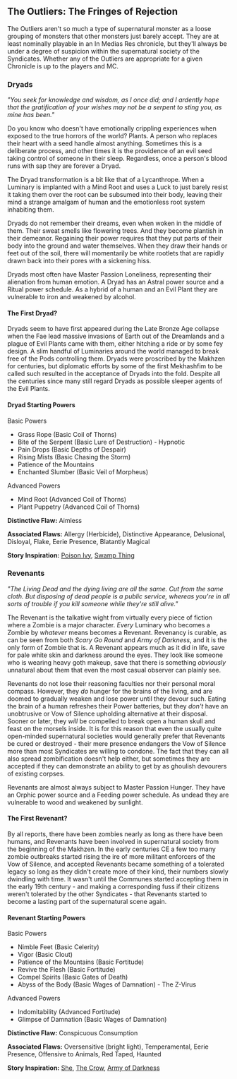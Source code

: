 ## The Outliers: The Fringes of Rejection

The Outliers aren't so much a type of supernatural monster as a loose grouping of monsters that other monsters just barely accept. They are at least nominally playable in an In Medias Res chronicle, but they'll always be under a degree of suspicion within the supernatural society of the Syndicates. Whether any of the Outliers are appropriate for a given Chronicle is up to the players and MC.

### Dryads

_"You seek for knowledge and wisdom, as I once did; and I ardently hope that the gratification of your wishes may not be a serpent to sting you, as mine has been."_

Do you know who doesn't have emotionally crippling experiences when exposed to the true horrors of the world? Plants. A person who replaces their heart with a seed handle almost anything. Sometimes this is a deliberate process, and other times it is the providence of an evil seed taking control of someone in their sleep. Regardless, once a person's blood runs with sap they are forever a Dryad.

The Dryad transformation is a bit like that of a Lycanthrope. When a Luminary is implanted with a Mind Root and uses a Luck to just barely resist it taking them over the root can be subsumed into their body, leaving their mind a strange amalgam of human and the emotionless root system inhabiting them.

Dryads do not remember their dreams, even when woken in the middle of them. Their sweat smells like flowering trees. And they become plantish in their demeanor. Regaining their power requires that they put parts of their body into the ground and water themselves. When they draw their hands or feet out of the soil, there will momentarily be white rootlets that are rapidly drawn back into their pores with a sickening hiss.

Dryads most often have Master Passion Loneliness, representing their alienation from human emotion. A Dryad has an Astral power source and a Ritual power schedule. As a hybrid of a human and an Evil Plant they are vulnerable to iron and weakened by alcohol.

#### The First Dryad?

Dryads seem to have first appeared during the Late Bronze Age collapse when the Fae lead massive invasions of Earth out of the Dreamlands and a plague of Evil Plants came with them, either hitching a ride or by some fey design. A slim handful of Luminaries around the world managed to break free of the Pods controlling them. Dryads were proscribed by the Makhzen for centuries, but diplomatic efforts by some of the first Mekhashfim to be called such resulted in the acceptance of Dryads into the fold. Despite all the centuries since many still regard Dryads as possible sleeper agents of the Evil Plants.

#### Dryad Starting Powers

Basic Powers

* Grass Rope (Basic Coil of Thorns)
* Bite of the Serpent (Basic Lure of Destruction) - Hypnotic
* Pain Drops (Basic Depths of Despair)
* Rising Mists (Basic Chasing the Storm)
* Patience of the Mountains
* Enchanted Slumber (Basic Veil of Morpheus)

Advanced Powers

* Mind Root (Advanced Coil of Thorns)
* Plant Puppetry (Advanced Coil of Thorns)

**Distinctive Flaw:** Aimless

**Associated Flaws:** Allergy (Herbicide), Distinctive Appearance, Delusional, Disloyal, Flake, Eerie Presence, Blatantly Magical

**Story Inspiration:** [Poison Ivy](https://en.wikipedia.org/wiki/Poison_Ivy_%28comics%29), [Swamp Thing](https://www.imdb.com/title/tt0084745/)

### Revenants

_"The Living Dead and the dying living are all the same. Cut from the same cloth. But disposing of dead people is a public service, whereas you're in all sorts of trouble if you kill someone while they're still alive."_

The Revenant is the talkative wight from virtually every piece of fiction where a Zombie is a major character. _Every_ Luminary who becomes a Zombie by _whatever_ means becomes a Revenant. Revenancy is curable, as can be seen from both _Scary Go Round_ and _Army of Darkness_, and it is the only form of Zombie that is. A Revenant appears much as it did in life, save for pale white skin and darkness around the eyes. They look like someone who is wearing heavy goth makeup, save that there is something _obviously_ unnatural about them that even the most casual observer can plainly see.

Revenants do not lose their reasoning faculties nor their personal moral compass. However, they _do_ hunger for the brains of the living, and are doomed to gradually weaken and lose power until they devour such. Eating the brain of a human refreshes their Power batteries, but they _don't_ have an unobtrusive or Vow of Silence upholding alternative at their disposal. Sooner or later, they _will_ be compelled to break open a human skull and feast on the morsels inside. It is for this reason that even the usually quite open-minded supernatural societies would generally prefer that Revenants be cured or destroyed - their mere presence endangers the Vow of Silence more than most Syndicates are willing to condone. The fact that they can all also spread zombification doesn't help either, but sometimes they are accepted if they can demonstrate an ability to get by as ghoulish devourers of existing corpses.

Revenants are almost always subject to Master Passion Hunger. They have an Orphic power source and a Feeding power schedule. As undead they are vulnerable to wood and weakened by sunlight.

#### The First Revenant?

By all reports, there have been zombies nearly as long as there have been humans, and Revenants have been involved in supernatural society from the beginning of the Makhzen. In the early centuries CE a few too many zombie outbreaks started rising the ire of more militant enforcers of the Vow of Silence, and accepted Revenants became something of a tolerated legacy so long as they didn't create more of their kind, their numbers slowly dwindling with time. It wasn't until the Communes started accepting them in the early 19th century - and making a corresponding fuss if their citizens weren't tolerated by the other Syndicates - that Revenants started to become a lasting part of the supernatural scene again.

#### Revenant Starting Powers

Basic Powers

* Nimble Feet (Basic Celerity)
* Vigor (Basic Clout)
* Patience of the Mountains (Basic Fortitude)
* Revive the Flesh (Basic Fortitude)
* Compel Spirits (Basic Gates of Death)
* Abyss of the Body (Basic Wages of Damnation) - The Z-Virus

Advanced Powers

* Indomitability (Advanced Fortitude)
* Glimpse of Damnation (Basic Wages of Damnation)

**Distinctive Flaw:** Conspicuous Consumption

**Associated Flaws:** Oversensitive (bright light), Temperamental, Eerie Presence, Offensive to Animals, Red Taped, Haunted

**Story Inspiration:** [She](http://www.imdb.com/title/tt0109592/), [The Crow](https://www.imdb.com/title/tt0109506/), [Army of Darkness](http://www.imdb.com/title/tt0106308/)
